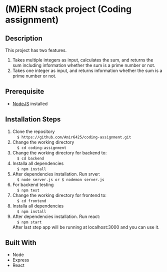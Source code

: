 # (M)ERN stack project (Coding assignment)

## Description
This project has two features.
1. Takes multiple integers as input, calculates the sum, and returns the sum including information whether the sum is a prime number or not.
2.  Takes one integer as input, and returns information whether the sum is a prime number or not.

## Prerequisite
- [NodeJS](https://nodejs.dev/) installed

## Installation Steps
1. Clone the repository\
    &emsp;``` $ https://github.com/Amir6425/coding-assignment.git ```  
2. Change the working directory\
     &emsp;``` $ cd coding-assignment ``` 
3. Change the working directory for backend to:\
    &emsp;``` $ cd backend ``` 
4. Installa all dependencies\
   &emsp;``` $ npm install ``` 
5. After dependencies installation. Run srver:\
    &emsp;``` $ node server.js or $ nodemon server.js ``` 
6. For backend testing\
    &emsp;``` $ npm test ```
7. Change the working directory for frontend to:\
    &emsp;``` $ cd frontend ``` 
8. Installa all dependencies\
    &emsp;``` $ npm install ``` 
9. After dependencies installation. Run react:\
    &emsp;``` $ npm start ``` \
After last step app will be running at localhost:3000 and you can use it.


## Built With

- Node
- Express
- React

